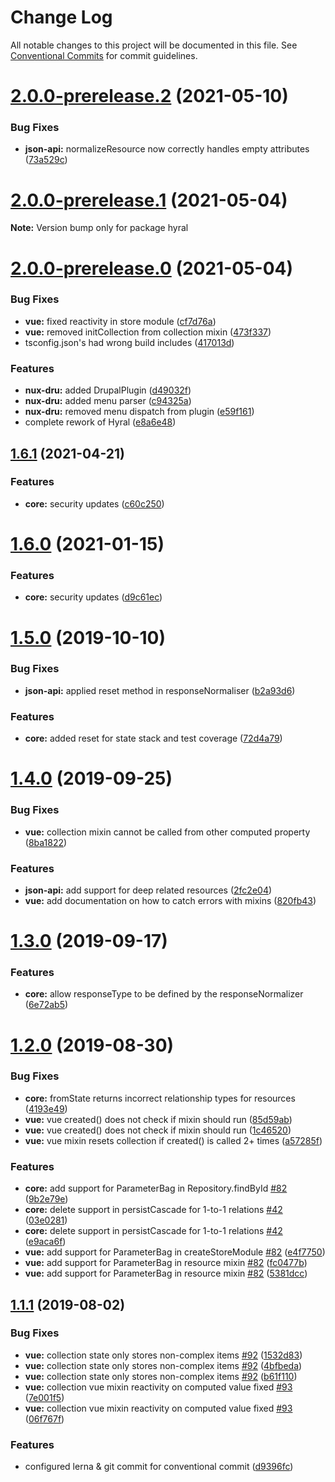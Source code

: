 # Change Log

All notable changes to this project will be documented in this file.
See [Conventional Commits](https://conventionalcommits.org) for commit guidelines.

# [2.0.0-prerelease.2](https://github.com/SyneticNL/Hyral/compare/v2.0.0-prerelease.1...v2.0.0-prerelease.2) (2021-05-10)


### Bug Fixes

* **json-api:** normalizeResource now correctly handles empty attributes ([73a529c](https://github.com/SyneticNL/Hyral/commit/73a529cd972858f5cd85f81568c2e486ec5267f7))





# [2.0.0-prerelease.1](https://github.com/SyneticNL/Hyral/compare/v2.0.0-prerelease.0...v2.0.0-prerelease.1) (2021-05-04)

**Note:** Version bump only for package hyral





# [2.0.0-prerelease.0](https://github.com/SyneticNL/Hyral/compare/v1.6.0...v2.0.0-prerelease.0) (2021-05-04)


### Bug Fixes

* **vue:** fixed reactivity in store module ([cf7d76a](https://github.com/SyneticNL/Hyral/commit/cf7d76a47f9fc9a085db666e7e46d4198fb7e0b9))
* **vue:** removed initCollection from collection mixin ([473f337](https://github.com/SyneticNL/Hyral/commit/473f3372e32997801cdeeda66c37a019b33c5d1c))
* tsconfig.json's had wrong build includes ([417013d](https://github.com/SyneticNL/Hyral/commit/417013d259d1d50ec520ac0686481440bbe7cda9))


### Features

* **nux-dru:** added DrupalPlugin ([d49032f](https://github.com/SyneticNL/Hyral/commit/d49032fdb998b83acda7c22d7c36b67f48ab615f))
* **nux-dru:** added menu parser ([c94325a](https://github.com/SyneticNL/Hyral/commit/c94325ae375560c16382a21218758fc82ad23b07))
* **nux-dru:** removed menu dispatch from plugin ([e59f161](https://github.com/SyneticNL/Hyral/commit/e59f161b463bfb04514e24783ba30ca20bd8a634))
* complete rework of Hyral ([e8a6e48](https://github.com/SyneticNL/Hyral/commit/e8a6e485f1ec09bd4c8ed6b401cbaed9425ae304))





## [1.6.1](https://github.com/SyneticNL/Hyral/compare/v1.6.0...v1.6.1) (2021-04-21)


### Features

* **core:** security updates ([c60c250](https://github.com/SyneticNL/Hyral/commit/c60c250e2627dbd8f7c81580c9f4ea3ca8dcbf0c))





# [1.6.0](https://github.com/SyneticNL/Hyral/compare/v1.5.0...v1.6.0) (2021-01-15)


### Features

* **core:** security updates ([d9c61ec](https://github.com/SyneticNL/Hyral/commit/d9c61ec7222ee9318970f66beeb4de9e6290c217))





# [1.5.0](https://github.com/SyneticNL/Hyral/compare/v1.4.0...v1.5.0) (2019-10-10)


### Bug Fixes

* **json-api:** applied reset method in responseNormaliser ([b2a93d6](https://github.com/SyneticNL/Hyral/commit/b2a93d6))


### Features

* **core:** added reset for state stack and test coverage ([72d4a79](https://github.com/SyneticNL/Hyral/commit/72d4a79))





# [1.4.0](https://github.com/SyneticNL/Hyral/compare/v1.3.0...v1.4.0) (2019-09-25)


### Bug Fixes

* **vue:** collection mixin cannot be called from other computed property ([8ba1822](https://github.com/SyneticNL/Hyral/commit/8ba1822))

### Features

* **json-api:** add support for deep related resources ([2fc2e04](https://github.com/SyneticNL/Hyral/commit/2fc2e04))
* **vue:** add documentation on how to catch errors with mixins ([820fb43](https://github.com/SyneticNL/Hyral/commit/820fb43))



# [1.3.0](https://github.com/SyneticNL/Hyral/compare/v1.2.0...v1.3.0) (2019-09-17)


### Features

* **core:** allow responseType to be defined by the responseNormalizer ([6e72ab5](https://github.com/SyneticNL/Hyral/commit/6e72ab5))





# [1.2.0](https://github.com/SyneticNL/Hyral/compare/v1.1.1...v1.2.0) (2019-08-30)


### Bug Fixes

* **core:** fromState returns incorrect relationship types for resources ([4193e49](https://github.com/SyneticNL/Hyral/commit/4193e49))
* **vue:** vue created() does not check if mixin should run ([85d59ab](https://github.com/SyneticNL/Hyral/commit/85d59ab))
* **vue:** vue created() does not check if mixin should run ([1c46520](https://github.com/SyneticNL/Hyral/commit/1c46520))
* **vue:** vue mixin resets collection if created() is called 2+ times ([a57285f](https://github.com/SyneticNL/Hyral/commit/a57285f))


### Features

* **core:** add support for ParameterBag in Repository.findById [#82](https://github.com/SyneticNL/Hyral/issues/82) ([9b2e79e](https://github.com/SyneticNL/Hyral/commit/9b2e79e))
* **core:** delete support in persistCascade for 1-to-1 relations [#42](https://github.com/SyneticNL/Hyral/issues/42) ([03e0281](https://github.com/SyneticNL/Hyral/commit/03e0281))
* **core:** delete support in persistCascade for 1-to-1 relations [#42](https://github.com/SyneticNL/Hyral/issues/42) ([e9aca6f](https://github.com/SyneticNL/Hyral/commit/e9aca6f))
* **vue:** add support for ParameterBag in createStoreModule [#82](https://github.com/SyneticNL/Hyral/issues/82) ([e4f7750](https://github.com/SyneticNL/Hyral/commit/e4f7750))
* **vue:** add support for ParameterBag in resource mixin [#82](https://github.com/SyneticNL/Hyral/issues/82) ([fc0477b](https://github.com/SyneticNL/Hyral/commit/fc0477b))
* **vue:** add support for ParameterBag in resource mixin [#82](https://github.com/SyneticNL/Hyral/issues/82) ([5381dcc](https://github.com/SyneticNL/Hyral/commit/5381dcc))





## [1.1.1](https://github.com/SyneticNL/Hyral/compare/v1.1.0...v1.1.1) (2019-08-02)


### Bug Fixes

* **vue:** collection state only stores non-complex items [#92](https://github.com/SyneticNL/Hyral/issues/92) ([1532d83](https://github.com/SyneticNL/Hyral/commit/1532d83))
* **vue:** collection state only stores non-complex items [#92](https://github.com/SyneticNL/Hyral/issues/92) ([4bfbeda](https://github.com/SyneticNL/Hyral/commit/4bfbeda))
* **vue:** collection state only stores non-complex items [#92](https://github.com/SyneticNL/Hyral/issues/92) ([b61f110](https://github.com/SyneticNL/Hyral/commit/b61f110))
* **vue:** collection vue mixin reactivity on computed value fixed [#93](https://github.com/SyneticNL/Hyral/issues/93) ([7e001f5](https://github.com/SyneticNL/Hyral/commit/7e001f5))
* **vue:** collection vue mixin reactivity on computed value fixed [#93](https://github.com/SyneticNL/Hyral/issues/93) ([06f767f](https://github.com/SyneticNL/Hyral/commit/06f767f))


### Features

* configured lerna & git commit for conventional commit ([d9396fc](https://github.com/SyneticNL/Hyral/commit/d9396fc))
